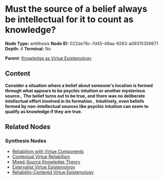 # Must the source of a belief always be intellectual for it to count as knowledge?

**Node Type:** antithesis
**Node ID:** 022de76c-7d45-49aa-9263-a09315356671
**Depth:** 4
**Terminal:** No

**Parent:** [Knowledge as Virtue Epistemology](knowledge-as-virtue-epistemology-synthesis-4654d46a-af86-473e-bacb-4a409905b5cf.md)

## Content

**Consider a situation where a belief about someone's location is formed through what appears to be psychic intuition or another mysterious source.**, **The belief turns out to be true, and there was no deliberate intellectual effort involved in its formation.**, **Intuitively, even beliefs formed by non-intellectual sources like psychic intuition can seem to qualify as knowledge if they are true.**

## Related Nodes

### Synthesis Nodes

- [Reliabilism with Virtue Components](reliabilism-with-virtue-components-synthesis-b7a3ac6c-0c68-4e7a-bb72-f130ca633793.md)
- [Contextual Virtue Reliabilism](contextual-virtue-reliabilism-synthesis-a25dfa77-efef-4433-ad2f-edbd2dc61e14.md)
- [Mixed-Source Knowledge Theory](mixed-source-knowledge-theory-synthesis-cf3ee2dd-5dc4-48b5-905d-40f213d86f30.md)
- [Externalist Virtue Epistemology](externalist-virtue-epistemology-synthesis-b2865859-c2be-4009-b889-0c21b06132f3.md)
- [Reliability-Centered Virtue Epistemology](reliability-centered-virtue-epistemology-synthesis-6621f613-c2fa-4fb2-ba9d-42bb1679904e.md)

